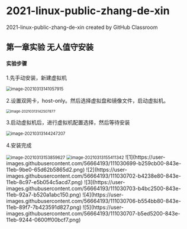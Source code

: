 # 2021-linux-public-zhang-de-xin
2021-linux-public-zhang-de-xin created by GitHub Classroom
## 第一章实验  无人值守安装

#### 实验步骤

1.先手动安装，新建虚拟机

<img src="D:\vb专用\1.png" alt="image-20210313141057915" style="zoom: 80%;" />

2.设置双网卡，host-only。然后选择虚拟盘和镜像文件，启动虚拟机。

<img src="D:\vb专用\2.png" alt="image-20210313142507877" style="zoom: 67%;" />

3.启动虚拟机后，进行虚拟机配置选择，然后等待安装

<img src="D:\vb专用\3.png" alt="image-20210313144247207" style="zoom:80%;" />

4.安装完成

<img src="D:\vb专用\4.png" alt="image-20210313153859627" style="zoom:80%;" />

<img src="D:\vb专用\5.png" alt="image-20210313155411342" style="zoom:80%;" />
![1](https://user-images.githubusercontent.com/56664193/111030699-b259cb00-843e-11eb-9be0-65d62b5865d2.png)
![2](https://user-images.githubusercontent.com/56664193/111030702-b4238e80-843e-11eb-8c97-e5b054c5acd7.png)
![3](https://user-images.githubusercontent.com/56664193/111030703-b4bc2500-843e-11eb-92a7-b520a1abc150.png)
![4](https://user-images.githubusercontent.com/56664193/111030706-b554bb80-843e-11eb-89f7-7b423591d827.png)
![5](https://user-images.githubusercontent.com/56664193/111030707-b5ed5200-843e-11eb-9244-0600ff00bcf7.png)
